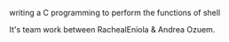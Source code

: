 writing a C programming to perform the functions of shell

It's team work between RachealEniola & Andrea Ozuem.
